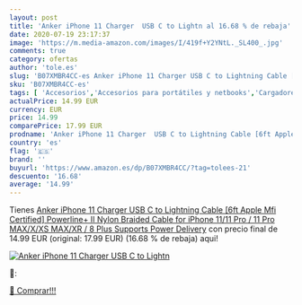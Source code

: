 ```yaml
---
layout: post
title: 'Anker iPhone 11 Charger  USB C to Lightn al 16.68 % de rebaja'
date: 2020-07-19 23:17:37
image: 'https://m.media-amazon.com/images/I/419f+Y2YNtL._SL400_.jpg'
comments: true
category: ofertas
author: 'tole.es'
slug: 'B07XMBR4CC-es Anker iPhone 11 Charger USB C to Lightning Cable [6ft...'
sku: 'B07XMBR4CC-es'
tags: [ 'Accesorios','Accesorios para portátiles y netbooks','Cargadores y adaptadores para portátiles y netbooks','Cargadores y bases de carga para portátiles y netbooks','Informática','apple','iphone', ]
actualPrice: 14.99 EUR
currency: EUR
price: 14.99
comparePrice: 17.99 EUR
prodname: 'Anker iPhone 11 Charger  USB C to Lightning Cable [6ft Apple Mfi Certified] Powerline+ II Nylon Braided Cable for iPhone 11/11 Pro / 11 Pro MAX/X/XS MAX/XR / 8 Plus  Supports Power Delivery'
country: 'es'
flag: '🇪🇸'
brand: ''
buyurl: 'https://www.amazon.es/dp/B07XMBR4CC/?tag=tolees-21'
descuento: '16.68'
average: '14.99'
---
```


Tienes [Anker iPhone 11 Charger  USB C to Lightning Cable [6ft Apple Mfi Certified] Powerline+ II Nylon Braided Cable for iPhone 11/11 Pro / 11 Pro MAX/X/XS MAX/XR / 8 Plus  Supports Power Delivery](https://www.amazon.es/dp/B07XMBR4CC/?tag=tolees-21) con precio final de  14.99 EUR (original: 17.99 EUR) (16.68 %  de rebaja) aqui!

[![Anker iPhone 11 Charger  USB C to Lightn](https://m.media-amazon.com/images/I/419f+Y2YNtL._SL400_.jpg)](https://www.amazon.es/dp/B07XMBR4CC/?tag=tolees-21)

🔎:


[🛒 Comprar!!!](https://www.amazon.es/dp/B07XMBR4CC/?tag=tolees-21)
